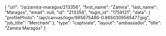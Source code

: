 {
    "url": "\/a\/zamira-maragos\/213356",
    "first_name": "Zamira",
    "last_name": "Maragos",
    "email": null,
    "id": "213356",
    "login_id": "1759121",
    "data": {
        "profilePhoto": "\/api\/canvas\/logo\/995675486-0.8650309565477.jpg",
        "job_title": "Merchant"
    },
    "type": "captivate",
    "layout": "ambassador",
    "title": "Zamira Maragos"
}